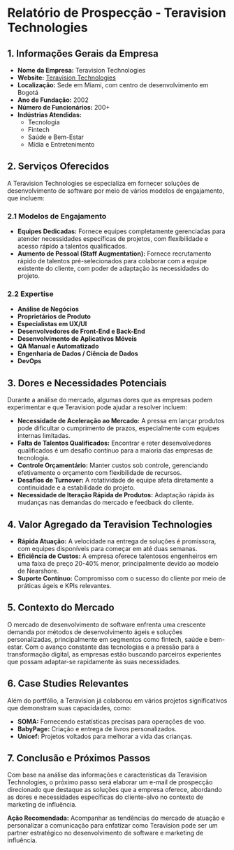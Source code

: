 # Relatório de Prospecção - Teravision Technologies

## 1. Informações Gerais da Empresa
- **Nome da Empresa:** Teravision Technologies
- **Website:** [Teravision Technologies](http://www.teravisiontech.com)
- **Localização:** Sede em Miami, com centro de desenvolvimento em Bogotá
- **Ano de Fundação:** 2002
- **Número de Funcionários:** 200+
- **Indústrias Atendidas:**
  - Tecnologia
  - Fintech
  - Saúde e Bem-Estar
  - Mídia e Entretenimento

## 2. Serviços Oferecidos
A Teravision Technologies se especializa em fornecer soluções de desenvolvimento de software por meio de vários modelos de engajamento, que incluem:

### 2.1 Modelos de Engajamento
- **Equipes Dedicadas:** Fornece equipes completamente gerenciadas para atender necessidades específicas de projetos, com flexibilidade e acesso rápido a talentos qualificados.
- **Aumento de Pessoal (Staff Augmentation):** Fornece recrutamento rápido de talentos pré-selecionados para colaborar com a equipe existente do cliente, com poder de adaptação às necessidades do projeto.

### 2.2 Expertise
- **Análise de Negócios**
- **Proprietários de Produto**
- **Especialistas em UX/UI**
- **Desenvolvedores de Front-End e Back-End**
- **Desenvolvimento de Aplicativos Móveis**
- **QA Manual e Automatizado**
- **Engenharia de Dados / Ciência de Dados**
- **DevOps**

## 3. Dores e Necessidades Potenciais
Durante a análise do mercado, algumas dores que as empresas podem experimentar e que Teravision pode ajudar a resolver incluem:

- **Necessidade de Aceleração ao Mercado:** A pressa em lançar produtos pode dificultar o cumprimento de prazos, especialmente com equipes internas limitadas.
- **Falta de Talentos Qualificados:** Encontrar e reter desenvolvedores qualificados é um desafio contínuo para a maioria das empresas de tecnologia.
- **Controle Orçamentário:** Manter custos sob controle, gerenciando efetivamente o orçamento com flexibilidade de recursos.
- **Desafios de Turnover:** A rotatividade de equipe afeta diretamente a continuidade e a estabilidade do projeto.
- **Necessidade de Iteração Rápida de Produtos:** Adaptação rápida às mudanças nas demandas do mercado e feedback do cliente.

## 4. Valor Agregado da Teravision Technologies
- **Rápida Atuação:** A velocidade na entrega de soluções é promissora, com equipes disponíveis para começar em até duas semanas.
- **Eficiência de Custos:** A empresa oferece talentosos engenheiros em uma faixa de preço 20-40% menor, principalmente devido ao modelo de Nearshore.
- **Suporte Contínuo:** Compromisso com o sucesso do cliente por meio de práticas ágeis e KPIs relevantes.

## 5. Contexto do Mercado
O mercado de desenvolvimento de software enfrenta uma crescente demanda por métodos de desenvolvimento ágeis e soluções personalizadas, principalmente em segmentos como fintech, saúde e bem-estar. Com o avanço constante das tecnologias e a pressão para a transformação digital, as empresas estão buscando parceiros experientes que possam adaptar-se rapidamente às suas necessidades.

## 6. Case Studies Relevantes
Além do portfólio, a Teravision já colaborou em vários projetos significativos que demonstram suas capacidades, como:

- **SOMA:** Fornecendo estatísticas precisas para operações de voo.
- **BabyPage:** Criação e entrega de livros personalizados.
- **Unicef:** Projetos voltados para melhorar a vida das crianças.

## 7. Conclusão e Próximos Passos
Com base na análise das informações e características da Teravision Technologies, o próximo passo será elaborar um e-mail de prospecção direcionado que destaque as soluções que a empresa oferece, abordando as dores e necessidades específicas do cliente-alvo no contexto de marketing de influência.

**Ação Recomendada:** Acompanhar as tendências do mercado de atuação e personalizar a comunicação para enfatizar como Teravision pode ser um partner estratégico no desenvolvimento de software e marketing de influência.